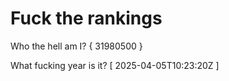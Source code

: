 # Fuck the rankings

Who the hell am I?
{ 31980500 }

What fucking year is it?
[ 2025-04-05T10:23:20Z ]

